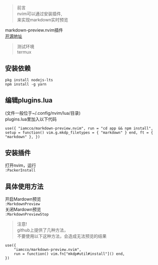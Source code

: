 > 前言  
nvim可以通过安装插件,    
来实现markdown实时预览

markdown-preview.nvim插件  
[开源地址](https://github.com/iamcco/markdown-preview.nvim)

> 测试环境  
termux

## 安装依赖  
```
pkg install nodejs-lts
npm install -g yarn
```

## 编辑plugins.lua  
(文件一般位于~/.config/nvim/lua/目录)  
plugins.lua里加入以下代码  
```
use({ "iamcco/markdown-preview.nvim", run = "cd app && npm install", setup = function() vim.g.mkdp_filetypes = { "markdown" } end, ft = { "markdown" }, })
```
## 安装插件  
打开nvim，运行  
`:PackerInstall`

## 具体使用方法  
开启Mardown预览  
`:MarkdownPreview`   
关闭Mardown预览  
`:MarkdownPreviewStop`

> 注意!  
> github上提供了几种方法，  
> 不要使用以下这种方法，会造成无法预览的结果  
```
use({  
    "iamcco/markdown-preview.nvim",  
    run = function() vim.fn["mkdp#util#install"]() end,  
})  
```
